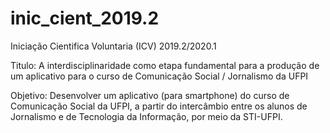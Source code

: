 # inic_cient_2019.2
Iniciação Cientifica Voluntaria (ICV) 2019.2/2020.1

Titulo:
A interdisciplinaridade como etapa fundamental para a produção de um aplicativo para o curso de Comunicação Social / Jornalismo da UFPI

Objetivo:
Desenvolver um aplicativo (para smartphone) do curso de Comunicação Social da UFPI, a partir do intercâmbio entre os alunos de Jornalismo e de Tecnologia da Informação, por meio da STI-UFPI.
